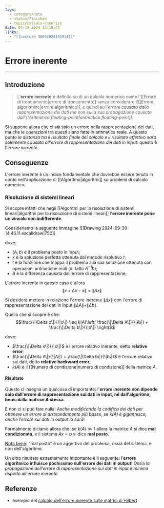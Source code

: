 ```yaml
---
tags:
  - category/note
  - status/finished
  - topic/calcolo-numerico
date: 04-10-2024 15:18:43
links:
  - "[[Lecture 30092024131914]]"
---
```

# Errore inerente
---
## Introduzione
> L'**errore inerente** è definito su di un calcolo numerico come l'[[Errore di troncamento|errore di troncamento]] senza considerare l'[[Errore algoritmico|errore algoritmico]], e quindi sull'_errore causato dalla rappresentazione dei dati ma non sulla sua propagazione causata dall'[[Aritmetica floating-point|aritmetica floating-point]]_.

Si suppone allora che ci sia solo un errore nella rappresentazione dei dati, ma che le operazioni tra questi siano fatte in aritmetica reale. A questo punto _la distanza tra il risultato finale del calcolo e il risultato effettivo sarà solamente causata all'errore di rappresentazione dei dati in input_: questo è l'_errore inerente_.

## Conseguenze
L'errore inerente è un indice fondamentale che dovrebbe essere tenuto in conto nell'applicazione di [[Algoritmo|algoritmi]] su problemi di calcolo numerico.

### Risoluzione di sistemi lineari
Si scopre infatti che negli [[Algoritmi per la risoluzione di sistemi lineari|algoritmi per la risoluzione di sistemi lineari]] l'**errore inerente pone un vincolo non indifferente**.

Consideriamo la seguente immagine
![[Drawing 2024-09-30 14.46.11.excalidraw|750]]

dove:
- $(A, b)$ è il problema posto in input;
- $x$ è la soluzione perfetta ottenuta dal metodo risolutivo $t$;
- $t$ è la funzione che mappa il problema alla sua soluzione ottenuta con operazioni aritmetiche reali (di fatto $A^{-1}b$);
- $\Delta$ è la differenza causata dall'errore di rappresentazione;

L'errore inerente in questo caso è allora
$$\|x + \Delta x - x\| = \|\Delta x\|$$

Si desidera mettere in relazione l'errore inerente $\|\Delta x\|$ con l'errore di rappresentazione dei dati in input $\|\Delta A\| + \|\Delta b\|$.

Quello che si scopre è che:
$$\frac{\|\Delta x\|}{\|x\|} \leq k(A)\left( \frac{\|\Delta A\|}{\|A\|} + \frac{\|\Delta b\|}{\|b\|} \right)$$

dove:
- $\frac{\|\Delta x\|}{\|x\|}$ è l'errore relativo inerente, detto **relative error**;
- $\frac{\|\Delta A\|}{\|A\|} + \frac{\|\Delta b\|}{\|b\|}$ è l'errore relativo sui dati, detto **relative backward error**;
- $k(A)$ è il [[Numero di condizione|numero di condizione]] della matrice $A$.

#### Risultato
Questo ci insegna un qualcosa di importante: l'**errore inerente non dipende solo dall'errore di rappresentazione sui dati in input, né dall'algoritmo; bensì dalla matrice $A$ stessa**.

E non ci si può fare nulla! _Anche modificando la codifica dei dati per ottenere un errore di arrotondamento più basso, se $k(A)$ è gigantesco, anche l'errore sui dati in output lo sarà_!

Formalmente diciamo allora che: se $k(A) \gg 1$ allora la matrice $A$ si dice **mal condizionata**, e il sistema $Ax = b$ si dice **mal posto**.

<u>Nota bene</u>: "mal posto" è un aggettivo del problema, ossia del sistema, e non dell'algoritmo.

Un altro risultato estremamente importante è il seguente: l'**errore algoritmico influisce pochissimo sull'errore dei dati in output**! Ossia _la propagazione dell'errore di rappresentazione sui dati in input è minima rispetto all'errore inerente_.

## Referenze
- esempio del [calcolo dell'errore inerente sulle matrici di Hilbert](https://virtuale.unibo.it/pluginfile.php/2334725/mod_resource/content/0/26.%20Simultaneous%20Linear%20Equations%2C%20Part%205_%20Error%20bounds%20for%20linear%20algebra%2C%20condition%20numbers%2C%20matrix%20norms%2C%20etc.%20%E2%80%94%20MATH%20375.%20Elementary%20Numerical%20Analysis%20%28with%20Python%29.pdf)
